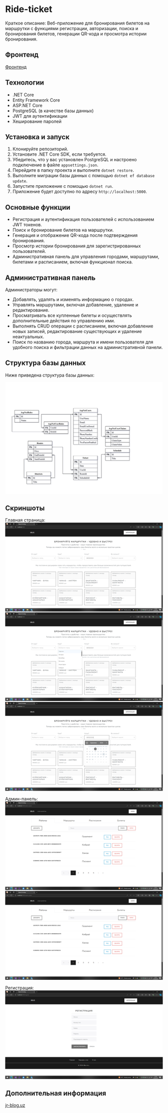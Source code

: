 # Ride-ticket

Краткое описание: Веб-приложение для бронирования билетов на маршрутки с функциями регистрации, авторизации, поиска и бронирования билетов, генерации QR-кода и просмотра истории бронирования.

## Фронтенд
[Фронтенд](https://github.com/Rakhmonberdiev/DiplomClientApp)

## Технологии

- .NET Core
- Entity Framework Core
- ASP.NET Core
- PostgreSQL (в качестве базы данных)
- JWT для аутентификации
- Хеширование паролей

## Установка и запуск

1. Клонируйте репозиторий.
2. Установите .NET Core SDK, если требуется.
3. Убедитесь, что у вас установлен PostgreSQL и настроено подключение в файле `appsettings.json`.
4. Перейдите в папку проекта и выполните `dotnet restore`.
5. Выполните миграции базы данных с помощью `dotnet ef database update`.
6. Запустите приложение с помощью `dotnet run`.
7. Приложение будет доступно по адресу `http://localhost:5000`.

## Основные функции

- Регистрация и аутентификация пользователей с использованием JWT токенов.
- Поиск и бронирование билетов на маршрутки.
- Генерация и отображение QR-кода после подтверждения бронирования.
- Просмотр истории бронирования для зарегистрированных пользователей.
- Административная панель для управления городами, маршрутами, билетами и расписанием, включая функционал поиска.

## Административная панель

Администраторы могут:
- Добавлять, удалять и изменять информацию о городах.
- Управлять маршрутами, включая добавление, удаление и редактирование.
- Просматривать все купленные билеты и осуществлять дополнительные действия по управлению ими.
- Выполнять CRUD операции с расписанием, включая добавление новых записей, редактирование существующих и удаление неактуальных.
- Поиск по названию города, маршрута и имени пользователя для удобного поиска и фильтрации данных на административной панели.
  
## Структура базы данных

Ниже приведена структура базы данных:

![Структура базы данных](https://github.com/Rakhmonberdiev/Diplom/blob/master/Baza.png?raw=true)

## Скриншоты
Главная страница:
![scren1](https://github.com/Rakhmonberdiev/Diplom/blob/master/scren1.png?raw=true)
![scren2](https://github.com/Rakhmonberdiev/Diplom/blob/master/scren2.png?raw=true)
![scren3](https://github.com/Rakhmonberdiev/Diplom/blob/master/scren3.png?raw=true)

Админ-панель:
![scren4](https://github.com/Rakhmonberdiev/Diplom/blob/master/scren4.png?raw=true)
![scren5](https://github.com/Rakhmonberdiev/Diplom/blob/master/scren5.png?raw=true)

Регистрация:
![scren6](https://github.com/Rakhmonberdiev/Diplom/blob/master/scren6.png?raw=true)


## Дополнительная информация

[jr-blog.uz](https://jr-blog.uz)
